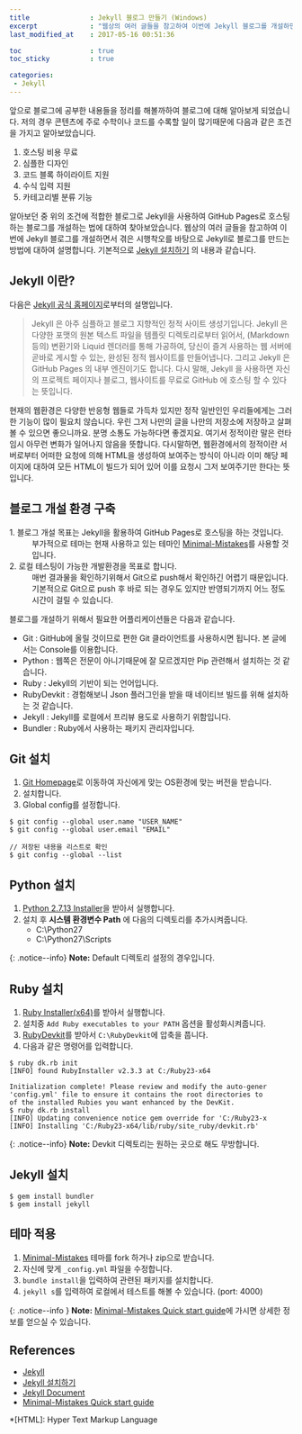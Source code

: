 ```yaml
---
title				: Jekyll 블로그 만들기 (Windows)
excerpt				: "웹상의 여러 글들을 참고하여 이번에 Jekyll 블로그를 개설하면서 겪은 시행착오를 바탕으로 Jekyll로 블로그를 만드는 방법에 대하여 설명합니다."
last_modified_at	: 2017-05-16 00:51:36

toc 				: true
toc_sticky			: true

categories:
 - Jekyll
---
```


앞으로 블로그에 공부한 내용들을 정리를 해볼까하여 블로그에 대해 알아보게 되었습니다.
저의 경우 콘텐츠에 주로 수학이나 코드를 수록할 일이 많기때문에 다음과 같은 조건을 가지고 알아보았습니다.

1.	호스팅 비용 무료
2.	심플한 디자인
3.	코드 블록 하이라이트 지원
4.	수식 입력 지원
5.	카테고리별 분류 기능

알아보던 중 위의 조건에 적합한 블로그로 Jekyll을 사용하여 GitHub Pages로 호스팅하는 블로그를 개설하는 법에 대하여 찾아보았습니다. 웹상의 여러 글들을 참고하여 이번에 Jekyll 블로그를 개설하면서 겪은 시행착오를 바탕으로 Jekyll로 블로그를 만드는 방법에 대하여 설명합니다.
기본적으로 [Jekyll 설치하기](https://nesoy.github.io/articles/2016-12/Install-Jekyll) 의 내용과 같습니다.

## Jekyll 이란?

다음은 [Jekyll 공식 홈페이지](https://jekyllrb-ko.github.io/docs/home/)로부터의 설명입니다.

>Jekyll 은 아주 심플하고 블로그 지향적인 정적 사이트 생성기입니다. Jekyll 은 다양한 포맷의 원본 텍스트 파일을 템플릿 디렉토리로부터 읽어서, (Markdown 등의) 변환기와 Liquid 렌더러를 통해 가공하여, 당신이 즐겨 사용하는 웹 서버에 곧바로 게시할 수 있는, 완성된 정적 웹사이트를 만들어냅니다. 그리고 Jekyll 은 GitHub Pages 의 내부 엔진이기도 합니다. 다시 말해, Jekyll 을 사용하면 자신의 프로젝트 페이지나 블로그, 웹사이트를 무료로 GitHub 에 호스팅 할 수 있다는 뜻입니다.

현재의 웹환경은 다양한 반응형 웹들로 가득차 있지만 정작 일반인인 우리들에게는 그러한 기능이 많이 필요치 않습니다. 우린 그저 나만의 글을 나만의 저장소에 저장하고 살펴볼 수 있으면 좋으니까요. 분명 소통도 가능하다면 좋겠지요. 여기서 <a>정적</a>이란 말은 런타임시 아무런 변화가 일어나지 않음을 뜻합니다. 다시말하면, 웹환경에서의 정적이란 서버로부터 어떠한 요청에 의해 HTML을 생성하여 보여주는 방식이 아니라 이미 해당 페이지에 대하여 모든 HTML이 빌드가 되어 있어 이를 요청시 그저 보여주기만 한다는 뜻입니다.

## 블로그 개설 환경 구축

<dl>
	<dt>1.	블로그 개설 목표는 Jekyll을 활용하여 GitHub Pages로 호스팅을 하는 것입니다.</dt>
	<dd>부가적으로 테마는 현재 사용하고 있는 테마인 <a href="https://github.com/mmistakes/minimal-mistakes">Minimal-Mistakes</a>를 사용할 것입니다.</dd>
	<dt>2.	로컬 테스팅이 가능한 개발환경을 목표로 합니다.</dt>
	<dd>매번 결과물을 확인하기위해서 Git으로 push해서 확인하긴 어렵기 때문입니다. 기본적으로 <a>Git</a>으로 push 후 바로 되는 경우도 있지만 반영되기까지 어느 정도 시간이 걸릴 수 있습니다.</dd>
</dl>

블로그를 개설하기 위해서 필요한 어플리케이션들은 다음과 같습니다.

* Git 		 : GitHub에 올릴 것이므로 편한 Git 클라이언트를 사용하시면 됩니다. 본 글에서는 Console를 이용합니다.
* Python 	 : 웹쪽은 전문이 아니기때문에 잘 모르겠지만 Pip 관련해서 설치하는 것 같습니다.
* Ruby 		 : Jekyll의 기반이 되는 언어입니다.
* RubyDevkit : 경험해보니 Json 플러그인을 받을 때 네이티브 빌드를 위해 설치하는 것 같습니다.
* Jekyll 	 : Jekyll를 로컬에서 프리뷰 용도로 사용하기 위함입니다.
* Bundler 	 : Ruby에서 사용하는 패키지 관리자입니다.

## Git 설치

1.	[Git Homepage](https://git-scm.com/)로 이동하여 자신에게 맞는 OS환경에 맞는 버전을 받습니다.
2.	설치합니다.
3.	Global config를 설정합니다.

```
$ git config --global user.name "USER_NAME"
$ git config --global user.email "EMAIL"

// 저장된 내용을 리스트로 확인
$ git config --global --list
```

## Python 설치

1.	[Python 2.7.13 Installer](https://www.python.org/ftp/python/2.7.13/python-2.7.13.msi)을 받아서 실행합니다.
2.	설치 후 **시스템 환경변수 Path** 에 다음의 디렉토리를 추가시켜줍니다.
	*	C:\Python27
	*	C:\Python27\Scripts

{: .notice--info}
**Note:** Default 디렉토리 설정의 경우입니다.

## Ruby 설치

1.	[Ruby Installer(x64)](https://dl.bintray.com/oneclick/rubyinstaller/rubyinstaller-2.3.3-x64.exe)를 받아서 실행합니다.
2.	설치중 `Add Ruby executables to your PATH` 옵션을 활성화시켜줍니다.
3.	[RubyDevkit](https://dl.bintray.com/oneclick/rubyinstaller/DevKit-mingw64-64-4.7.2-20130224-1432-sfx.exe)를 받아서 `C:\RubyDevkit`에 압축을 풉니다.
4.	다음과 같은 명령어를 입력합니다.

```
$ ruby dk.rb init
[INFO] found RubyInstaller v2.3.3 at C:/Ruby23-x64

Initialization complete! Please review and modify the auto-gener
'config.yml' file to ensure it contains the root directories to
of the installed Rubies you want enhanced by the DevKit.
$ ruby dk.rb install
[INFO] Updating convenience notice gem override for 'C:/Ruby23-x
[INFO] Installing 'C:/Ruby23-x64/lib/ruby/site_ruby/devkit.rb'
```

{: .notice--info}
**Note:** Devkit 디렉토리는 원하는 곳으로 해도 무방합니다.

## Jekyll 설치

```
$ gem install bundler
$ gem install jekyll
```

## 테마 적용

1.	[Minimal-Mistakes]("https://github.com/mmistakes/minimal-mistakes") 테마를 fork 하거나 zip으로 받습니다.
2.	자신에 맞게 `_config.yml` 파일을 수정합니다.
3.	`bundle install`을 입력하여 관련된 패키지를 설치합니다.
4.	`jekyll s`를 입력하여 로컬에서 테스트를 해볼 수 있습니다. (port: 4000)

{: .notice--info }
**Note:** [Minimal-Mistakes Quick start guide](https://mmistakes.github.io/minimal-mistakes/docs/quick-start-guide/)에 가시면 상세한 정보를 얻으실 수 있습니다.

## References

-	[Jekyll](https://jekyllrb-ko.github.io/docs/home/)
-	[Jekyll 설치하기](https://nesoy.github.io/articles/2016-12/Install-Jekyll)
-	[Jekyll Document](https://jekyllrb.com/docs/home/)
-	[Minimal-Mistakes Quick start guide](https://mmistakes.github.io/minimal-mistakes/docs/quick-start-guide/)

*[HTML]: Hyper Text Markup Language